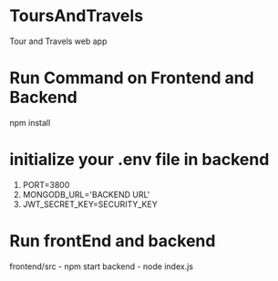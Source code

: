 # ToursAndTravels
Tour and Travels web app

# Run Command on Frontend and Backend
npm install

# initialize your .env file in backend
1. PORT=3800
2. MONGODB_URL='BACKEND URL'
3. JWT_SECRET_KEY=SECURITY_KEY


# Run frontEnd and backend
frontend/src - npm start
backend - node index.js
